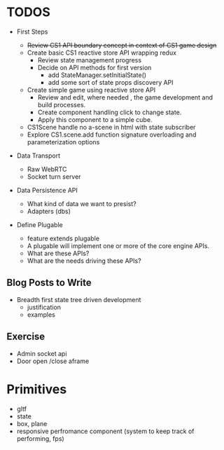 # TODOS

- First Steps

  - ~~Review CS1 API boundary concept in context of CS1 game design~~
  - Create basic CS1 reactive store API wrapping redux
    - Review state management progress
    - Decide on API methods for first version
      - add StateManager.setInitialState()
      - add some sort of state props discovery API
  - Create simple game using reactive store API
    - Review and edit, where needed , the game development and build processes.
    - Create component handling click to change state.
    - Apply this component to a simple cube.
  - CS1Scene handle no a-scene in html with state subscriber
  - Explore CS1.scene.add function signature overloading and parameterization options

- Data Transport
  - Raw WebRTC
  - Socket turn server
- Data Persistence API
  - What kind of data we want to presist?
  - Adapters (dbs)
- Define Plugable
  - feature extends plugable
  - A plugable will implement one or more of the core engine APIs.
  - What are these APIs?
  - What are the needs driving these APIs?


## Blog Posts to Write

  - Breadth first state tree driven development
    - justification
    - examples


## Exercise

- Admin socket api
- Door open /close aframe

# Primitives

- gltf
- state
- box, plane
- responsive perfromance component (system to keep track of performing, fps)
